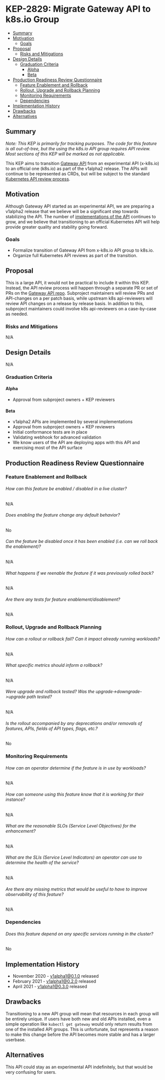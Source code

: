 # KEP-2829: Migrate Gateway API to k8s.io Group

<!-- toc -->
- [Summary](#summary)
- [Motivation](#motivation)
  - [Goals](#goals)
- [Proposal](#proposal)
  - [Risks and Mitigations](#risks-and-mitigations)
- [Design Details](#design-details)
  - [Graduation Criteria](#graduation-criteria)
    - [Alpha](#alpha)
    - [Beta](#beta)
- [Production Readiness Review Questionnaire](#production-readiness-review-questionnaire)
  - [Feature Enablement and Rollback](#feature-enablement-and-rollback)
  - [Rollout, Upgrade and Rollback Planning](#rollout-upgrade-and-rollback-planning)
  - [Monitoring Requirements](#monitoring-requirements)
  - [Dependencies](#dependencies)
- [Implementation History](#implementation-history)
- [Drawbacks](#drawbacks)
- [Alternatives](#alternatives)
<!-- /toc -->

## Summary

*Note: This KEP is primarily for tracking purposes. The code for this feature is
all out-of-tree, but the using the k8s.io API group requires API review. Most
sections of this KEP will be marked as not applicable.*

This KEP aims to transition [Gateway API](https://gateway-api.sigs.k8s.io) from
an experimental API (x-k8s.io) to an official one (k8s.io) as part of the
v1alpha2 release. The APIs will continue to be represented as CRDs, but will be
subject to the standard [Kubernetes API review
process](https://github.com/kubernetes/community/blob/master/sig-architecture/api-review-process.md).

## Motivation

Although Gateway API started as an experimental API, we are preparing a v1alpha2
release that we believe will be a significant step towards stabilizing the API.
The number of [implementations of the
API](https://gateway-api.sigs.k8s.io/implementations/) continues to
grow, and we believe that transitioning to an official Kubernetes API will help
provide greater quality and stability going forward.

### Goals

* Formalize transition of Gateway API from x-k8s.io API group to k8s.io.
* Organize full Kubernetes API reviews as part of the transition.

## Proposal

This is a large API, it would not be practical to include it within this KEP.
Instead, the API review process will happen through a separate PR or set of PRs
on the [Gateway API repo](https://github.com/kubernetes-sigs/gateway-api).
Subproject maintainers will review PRs and API-changes on a per patch basis,
while upstream k8s api-reviewers will review API changes on a release by release
basis. In addition to this, subproject maintainers could involve k8s
api-reviewers on a case-by-case as needed.

### Risks and Mitigations

N/A

## Design Details

N/A

### Graduation Criteria

#### Alpha

- Approval from subproject owners + KEP reviewers

#### Beta

- v1alpha2 APIs are implemented by several implementations
- Approval from subproject owners + KEP reviewers
- Initial conformance tests are in place
- Validating webhook for advanced validation
- We know users of the API are deploying apps with this API and exercising most
  of the API surface

## Production Readiness Review Questionnaire

### Feature Enablement and Rollback

###### How can this feature be enabled / disabled in a live cluster?

N/A

###### Does enabling the feature change any default behavior?

No

###### Can the feature be disabled once it has been enabled (i.e. can we roll back the enablement)?

N/A

###### What happens if we reenable the feature if it was previously rolled back?

N/A

###### Are there any tests for feature enablement/disablement?

N/A

### Rollout, Upgrade and Rollback Planning

###### How can a rollout or rollback fail? Can it impact already running workloads?

N/A

###### What specific metrics should inform a rollback?

N/A

###### Were upgrade and rollback tested? Was the upgrade->downgrade->upgrade path tested?

N/A

###### Is the rollout accompanied by any deprecations and/or removals of features, APIs, fields of API types, flags, etc.?

No

### Monitoring Requirements

###### How can an operator determine if the feature is in use by workloads?

N/A

###### How can someone using this feature know that it is working for their instance?

N/A

###### What are the reasonable SLOs (Service Level Objectives) for the enhancement?

N/A

###### What are the SLIs (Service Level Indicators) an operator can use to determine the health of the service?

N/A

###### Are there any missing metrics that would be useful to have to improve observability of this feature?

N/A

### Dependencies

###### Does this feature depend on any specific services running in the cluster?

No

## Implementation History

* November 2020 - v1alpha1@0.1.0 released
* February 2021 - v1alpha1@0.2.0 released
* April 2021 - v1alpha1@0.3.0 released

## Drawbacks

Transitioning to a new API group will mean that resources in each group will be
entirely unique. If users have both new and old APIs installed, even a simple
operation like `kubectl get gateway` would only return results from one of the
installed API groups. This is unfortunate, but represents a reason to make this
change before the API becomes more stable and has a larger userbase.

## Alternatives

This API could stay as an experimental API indefinitely, but that would be very
confusing for users.